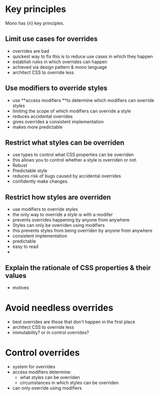# Key principles

Mono has {n} key principles.

## Limit use cases for overrides

- overrides are bad
- quickest way to fix this is to reduce use cases in which they happen
- establish rules in which overrides can happen
- achieved via design pattern & mono language
- architect CSS to override less


## Use modifiers to override styles

- use **access modifiers **to determine which modifiers can override styles
- limiting the scope of which modifiers can override a style
- reduces accidental overrides
- gives overrides a consistent implementation
- makes more predictable


## Restrict what styles can be overriden

- use types to control what CSS properties can be overriden
- this allows you to control whether a style is overriden or not. 
- Robust
- Predictable style
- reduces risk of bugs caused by accidental overrides
- confidently make changes. 


## Restrict how styles are overriden

- use modifiers to override styles
- the only way to override a style is with a modifer
- prevents overrides happening by anyone from anywhere
- Styles can only be overriden using modifiers
- this prevents styles from being overriden by anyone from anywhere
- consistent implementation
- predictable
- easy to read
-

## Explain the rationale of CSS properties & their values

- motives





# Avoid needless overrides 
- best overrides are those that don't happen in the first place
- architect CSS to override less
- immutability? or in control overrides?

# Control overrides 
- system for overrides
- access modifiers determine: 
	- what styles can be overriden
	- circumstances in which styles can be overriden
- can only override using modifiers  

# 
